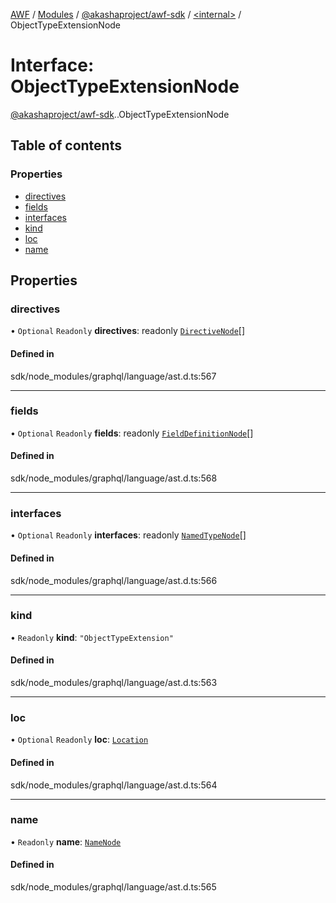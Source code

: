 [AWF](../README.md) / [Modules](../modules.md) / [@akashaproject/awf-sdk](../modules/akashaproject_awf_sdk.md) / [<internal\>](../modules/akashaproject_awf_sdk._internal_.md) / ObjectTypeExtensionNode

# Interface: ObjectTypeExtensionNode

[@akashaproject/awf-sdk](../modules/akashaproject_awf_sdk.md).[<internal>](../modules/akashaproject_awf_sdk._internal_.md).ObjectTypeExtensionNode

## Table of contents

### Properties

- [directives](akashaproject_awf_sdk._internal_.ObjectTypeExtensionNode.md#directives)
- [fields](akashaproject_awf_sdk._internal_.ObjectTypeExtensionNode.md#fields)
- [interfaces](akashaproject_awf_sdk._internal_.ObjectTypeExtensionNode.md#interfaces)
- [kind](akashaproject_awf_sdk._internal_.ObjectTypeExtensionNode.md#kind)
- [loc](akashaproject_awf_sdk._internal_.ObjectTypeExtensionNode.md#loc)
- [name](akashaproject_awf_sdk._internal_.ObjectTypeExtensionNode.md#name)

## Properties

### directives

• `Optional` `Readonly` **directives**: readonly [`DirectiveNode`](akashaproject_awf_sdk._internal_.DirectiveNode.md)[]

#### Defined in

sdk/node_modules/graphql/language/ast.d.ts:567

___

### fields

• `Optional` `Readonly` **fields**: readonly [`FieldDefinitionNode`](akashaproject_awf_sdk._internal_.FieldDefinitionNode.md)[]

#### Defined in

sdk/node_modules/graphql/language/ast.d.ts:568

___

### interfaces

• `Optional` `Readonly` **interfaces**: readonly [`NamedTypeNode`](akashaproject_awf_sdk._internal_.NamedTypeNode.md)[]

#### Defined in

sdk/node_modules/graphql/language/ast.d.ts:566

___

### kind

• `Readonly` **kind**: ``"ObjectTypeExtension"``

#### Defined in

sdk/node_modules/graphql/language/ast.d.ts:563

___

### loc

• `Optional` `Readonly` **loc**: [`Location`](../classes/akashaproject_awf_sdk._internal_.Location.md)

#### Defined in

sdk/node_modules/graphql/language/ast.d.ts:564

___

### name

• `Readonly` **name**: [`NameNode`](akashaproject_awf_sdk._internal_.NameNode.md)

#### Defined in

sdk/node_modules/graphql/language/ast.d.ts:565
